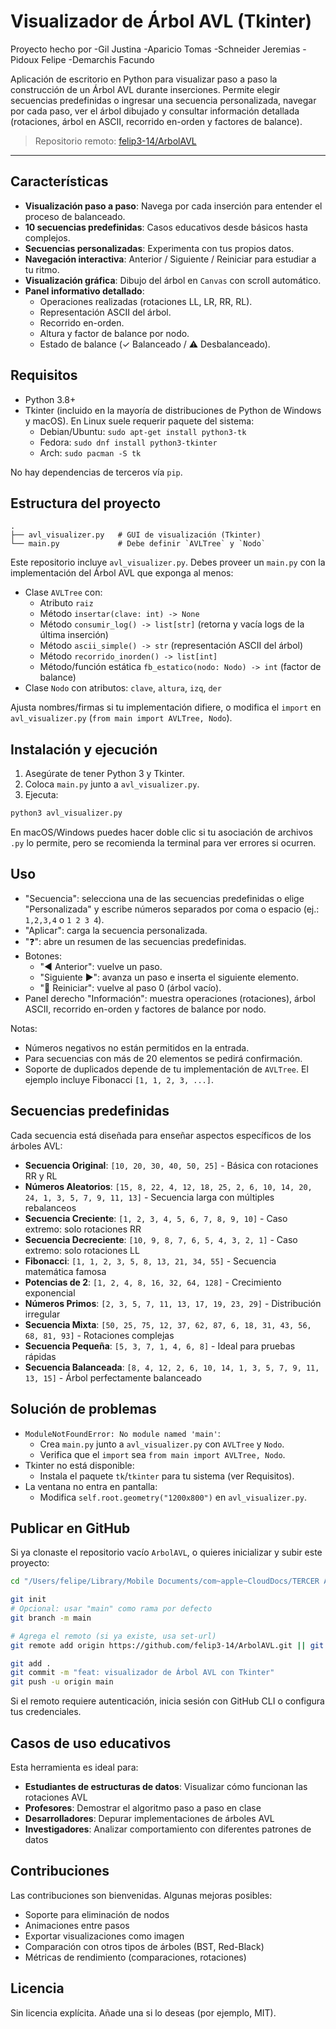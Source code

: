 # Visualizador de Árbol AVL (Tkinter)

Proyecto hecho por 
-Gil Justina
-Aparicio Tomas
-Schneider Jeremias
-Pidoux Felipe
-Demarchis Facundo

Aplicación de escritorio en Python para visualizar paso a paso la construcción de un Árbol AVL durante inserciones. Permite elegir secuencias predefinidas o ingresar una secuencia personalizada, navegar por cada paso, ver el árbol dibujado y consultar información detallada (rotaciones, árbol en ASCII, recorrido en-orden y factores de balance).

> Repositorio remoto: [felip3-14/ArbolAVL](https://github.com/felip3-14/ArbolAVL)

---

## Características

- **Visualización paso a paso**: Navega por cada inserción para entender el proceso de balanceado.
- **10 secuencias predefinidas**: Casos educativos desde básicos hasta complejos.
- **Secuencias personalizadas**: Experimenta con tus propios datos.
- **Navegación interactiva**: Anterior / Siguiente / Reiniciar para estudiar a tu ritmo.
- **Visualización gráfica**: Dibujo del árbol en `Canvas` con scroll automático.
- **Panel informativo detallado**:
  - Operaciones realizadas (rotaciones LL, LR, RR, RL).
  - Representación ASCII del árbol.
  - Recorrido en-orden.
  - Altura y factor de balance por nodo.
  - Estado de balance (✓ Balanceado / ⚠ Desbalanceado).

## Requisitos

- Python 3.8+
- Tkinter (incluido en la mayoría de distribuciones de Python de Windows y macOS). En Linux suele requerir paquete del sistema:
  - Debian/Ubuntu: `sudo apt-get install python3-tk`
  - Fedora: `sudo dnf install python3-tkinter`
  - Arch: `sudo pacman -S tk`

No hay dependencias de terceros vía `pip`.

## Estructura del proyecto

```
.
├── avl_visualizer.py   # GUI de visualización (Tkinter)
└── main.py             # Debe definir `AVLTree` y `Nodo`
```

Este repositorio incluye `avl_visualizer.py`. Debes proveer un `main.py` con la implementación del Árbol AVL que exponga al menos:

- Clase `AVLTree` con:
  - Atributo `raiz`
  - Método `insertar(clave: int) -> None`
  - Método `consumir_log() -> list[str]` (retorna y vacía logs de la última inserción)
  - Método `ascii_simple() -> str` (representación ASCII del árbol)
  - Método `recorrido_inorden() -> list[int]`
  - Método/función estática `fb_estatico(nodo: Nodo) -> int` (factor de balance)
- Clase `Nodo` con atributos: `clave`, `altura`, `izq`, `der`

Ajusta nombres/firmas si tu implementación difiere, o modifica el `import` en `avl_visualizer.py` (`from main import AVLTree, Nodo`).

## Instalación y ejecución

1. Asegúrate de tener Python 3 y Tkinter.
2. Coloca `main.py` junto a `avl_visualizer.py`.
3. Ejecuta:

```bash
python3 avl_visualizer.py
```

En macOS/Windows puedes hacer doble clic si tu asociación de archivos `.py` lo permite, pero se recomienda la terminal para ver errores si ocurren.

## Uso

- "Secuencia": selecciona una de las secuencias predefinidas o elige "Personalizada" y escribe números separados por coma o espacio (ej.: `1,2,3,4` o `1 2 3 4`).
- "Aplicar": carga la secuencia personalizada.
- "❓": abre un resumen de las secuencias predefinidas.
- Botones:
  - "◀ Anterior": vuelve un paso.
  - "Siguiente ▶": avanza un paso e inserta el siguiente elemento.
  - "🔄 Reiniciar": vuelve al paso 0 (árbol vacío).
- Panel derecho "Información": muestra operaciones (rotaciones), árbol ASCII, recorrido en-orden y factores de balance por nodo.

Notas:
- Números negativos no están permitidos en la entrada.
- Para secuencias con más de 20 elementos se pedirá confirmación.
- Soporte de duplicados depende de tu implementación de `AVLTree`. El ejemplo incluye Fibonacci `[1, 1, 2, 3, ...]`.

## Secuencias predefinidas

Cada secuencia está diseñada para enseñar aspectos específicos de los árboles AVL:

- **Secuencia Original**: `[10, 20, 30, 40, 50, 25]` - Básica con rotaciones RR y RL
- **Números Aleatorios**: `[15, 8, 22, 4, 12, 18, 25, 2, 6, 10, 14, 20, 24, 1, 3, 5, 7, 9, 11, 13]` - Secuencia larga con múltiples rebalanceos
- **Secuencia Creciente**: `[1, 2, 3, 4, 5, 6, 7, 8, 9, 10]` - Caso extremo: solo rotaciones RR
- **Secuencia Decreciente**: `[10, 9, 8, 7, 6, 5, 4, 3, 2, 1]` - Caso extremo: solo rotaciones LL  
- **Fibonacci**: `[1, 1, 2, 3, 5, 8, 13, 21, 34, 55]` - Secuencia matemática famosa
- **Potencias de 2**: `[1, 2, 4, 8, 16, 32, 64, 128]` - Crecimiento exponencial
- **Números Primos**: `[2, 3, 5, 7, 11, 13, 17, 19, 23, 29]` - Distribución irregular
- **Secuencia Mixta**: `[50, 25, 75, 12, 37, 62, 87, 6, 18, 31, 43, 56, 68, 81, 93]` - Rotaciones complejas
- **Secuencia Pequeña**: `[5, 3, 7, 1, 4, 6, 8]` - Ideal para pruebas rápidas
- **Secuencia Balanceada**: `[8, 4, 12, 2, 6, 10, 14, 1, 3, 5, 7, 9, 11, 13, 15]` - Árbol perfectamente balanceado

## Solución de problemas

- `ModuleNotFoundError: No module named 'main'`:
  - Crea `main.py` junto a `avl_visualizer.py` con `AVLTree` y `Nodo`.
  - Verifica que el `import` sea `from main import AVLTree, Nodo`.
- Tkinter no está disponible:
  - Instala el paquete `tk`/`tkinter` para tu sistema (ver Requisitos).
- La ventana no entra en pantalla:
  - Modifica `self.root.geometry("1200x800")` en `avl_visualizer.py`.

## Publicar en GitHub

Si ya clonaste el repositorio vacío `ArbolAVL`, o quieres inicializar y subir este proyecto:

```bash
cd "/Users/felipe/Library/Mobile Documents/com~apple~CloudDocs/TERCER AÑO SIGLO 21/arbolAVL_Facu"

git init
# Opcional: usar "main" como rama por defecto
git branch -m main

# Agrega el remoto (si ya existe, usa set-url)
git remote add origin https://github.com/felip3-14/ArbolAVL.git || git remote set-url origin https://github.com/felip3-14/ArbolAVL.git

git add .
git commit -m "feat: visualizador de Árbol AVL con Tkinter"
git push -u origin main
```

Si el remoto requiere autenticación, inicia sesión con GitHub CLI o configura tus credenciales.

## Casos de uso educativos

Esta herramienta es ideal para:

- **Estudiantes de estructuras de datos**: Visualizar cómo funcionan las rotaciones AVL
- **Profesores**: Demostrar el algoritmo paso a paso en clase
- **Desarrolladores**: Depurar implementaciones de árboles AVL
- **Investigadores**: Analizar comportamiento con diferentes patrones de datos

## Contribuciones

Las contribuciones son bienvenidas. Algunas mejoras posibles:

- Soporte para eliminación de nodos
- Animaciones entre pasos
- Exportar visualizaciones como imagen
- Comparación con otros tipos de árboles (BST, Red-Black)
- Métricas de rendimiento (comparaciones, rotaciones)

## Licencia

Sin licencia explícita. Añade una si lo deseas (por ejemplo, MIT).
